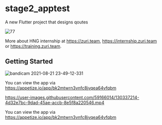 # stage2_apptest


A new Flutter project that designs qoutes

![77](https://user-images.githubusercontent.com/59166014/130337259-a61dd2b2-cc39-4f9d-a4ab-5c9be174872e.png)

More about HNG internship at https://zuri.team, https://internship.zuri.team or https://training.zuri.team.


## Getting Started


![bandicam 2021-08-21 23-49-12-331](https://user-images.githubusercontent.com/59166014/130337698-5d3c0b57-314e-4d3b-9677-95f05deee72c.gif)

You can view the app via https://appetize.io/app/bk2mtwrn3vnfc8jvqea64vfqbm

https://user-images.githubusercontent.com/59166014/130337214-4d32e7bc-9dad-45ae-accb-8e5f8a220546.mp4


You can view the app via  https://appetize.io/app/bk2mtwrn3vnfc8jvqea64vfqbm
